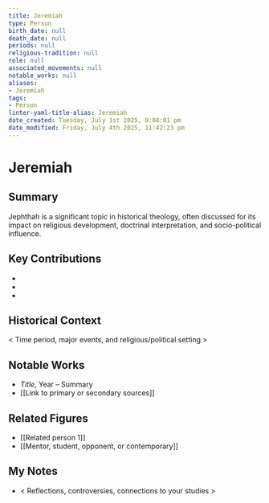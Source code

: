 ```yaml
---
title: Jeremiah
type: Person
birth_date: null
death_date: null
periods: null
religious-tradition: null
role: null
associated_movements: null
notable_works: null
aliases:
- Jeremiah
tags:
- Person
linter-yaml-title-alias: Jeremiah
date_created: Tuesday, July 1st 2025, 8:08:01 pm
date_modified: Friday, July 4th 2025, 11:42:23 pm
---
```


# Jeremiah

## Summary
Jephthah is a significant topic in historical theology, often discussed for its impact on religious development, doctrinal interpretation, and socio-political influence.

## Key Contributions
- 
- 
- 

## Historical Context
< Time period, major events, and religious/political setting >

## Notable Works
- *Title*, Year – Summary
- [[Link to primary or secondary sources]]


## Related Figures
- [[Related person 1]]
- [[Mentor, student, opponent, or contemporary]]

## My Notes
- < Reflections, controversies, connections to your studies >
